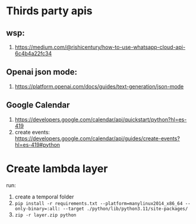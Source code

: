 # Thirds party apis

## wsp:

1. https://medium.com/@rishicentury/how-to-use-whatsapp-cloud-api-6c4b4a22fc34

## Openai json mode:

1. https://platform.openai.com/docs/guides/text-generation/json-mode

## Google Calendar
1. https://developers.google.com/calendar/api/quickstart/python?hl=es-419
2. create events: https://developers.google.com/calendar/api/guides/create-events?hl=es-419#python

# Create lambda layer

run:

1. create a temporal folder
2. `pip install -r requirements.txt --platform=manylinux2014_x86_64 --only-binary=:all: --target ./python/lib/python3.11/site-packages/`
3. `zip -r layer.zip python`

